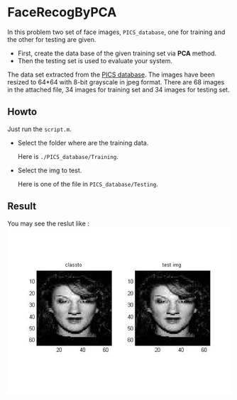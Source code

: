 FaceRecogByPCA
==============

In this problem two set of face images, `PICS_database`, one for training and the 
other for testing are given. 

* First,  create the data base of the given training set via **PCA** method. 
* Then the testing set is used to evaluate your system. 

The data set extracted from the [PICS database](http://pics.psych.stir.ac.uk). 
The images have been resized to 64*64 with 8-bit grayscale in jpeg format. There are 68 images in the attached file, 34 images for training set and 34 images for testing set. 

## Howto

Just run the `script.m`.

- Select the folder where are the training data.

	Here is `./PICS_database/Training`.

- Select the img to test.

	Here is one of the file in `PICS_database/Testing`.

## Result

You may see the reslut like :
![result](https://raw.githubusercontent.com/timmy00274672/FaceRecogByPCA/master/result/result.jpg)
